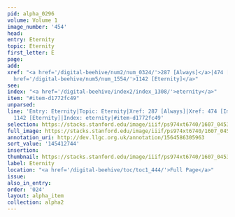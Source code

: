 ```yaml
---
pid: alpha_0296
volume: Volume 1
image_number: '454'
head:
entry: Eternity
topic: Eternity
first_letter: E
page:
add:
xref: "<a href='/digital-beehive/num2/num_0324/'>287 [Always]</a>|474 [Immortality]|<a
  href='/digital-beehive/num5/num_1554/'>1142 [Eternity]</a>"
see:
index: "<a href='/digital-beehive/index2/index_1308/'>eternity</a>"
item: "#item-d1772fc49"
unparsed:
line: 'Entry: Eternity|Topic: Eternity|Xref: 287 [Always]|Xref: 474 [Immortality]|Xref:
  1142 [Eternity]|Index: eternity|#item-d1772fc49'
selection: https://stacks.stanford.edu/image/iiif/ps974xt6740/1607_0453/769,2744,2956,644/full/0/default.jpg
full_image: https://stacks.stanford.edu/image/iiif/ps974xt6740/1607_0453/full/full/0/default.jpg
annotation_uri: http://dev.llgc.org.uk/annotation/1564586305963
sort_value: '145412744'
insertion:
thumbnail: https://stacks.stanford.edu/image/iiif/ps974xt6740/1607_0453/769,2744,600,180/250,/0/default.jpg
label: Eternity
location: "<a href='/digital-beehive/toc/toc1_444/'>Full Page</a>"
issue:
also_in_entry:
order: '024'
layout: alpha_item
collection: alpha2
---
```

